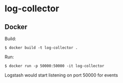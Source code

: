 # log-collector

## Docker
Build:
```
$ docker build -t log-collector .
```
Run:
```
$ docker run -p 50000:50000 -it log-collector
```
Logstash would start listening on port 50000 for events